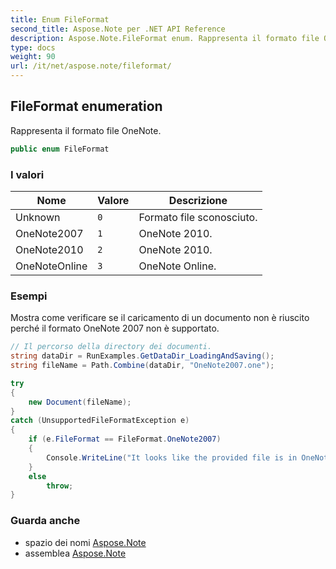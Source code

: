 ```yaml
---
title: Enum FileFormat
second_title: Aspose.Note per .NET API Reference
description: Aspose.Note.FileFormat enum. Rappresenta il formato file OneNote.
type: docs
weight: 90
url: /it/net/aspose.note/fileformat/
---
```

## FileFormat enumeration

Rappresenta il formato file OneNote.

```csharp
public enum FileFormat
```

### I valori

| Nome | Valore | Descrizione |
| --- | --- | --- |
| Unknown | `0` | Formato file sconosciuto. |
| OneNote2007 | `1` | OneNote 2010. |
| OneNote2010 | `2` | OneNote 2010. |
| OneNoteOnline | `3` | OneNote Online. |

### Esempi

Mostra come verificare se il caricamento di un documento non è riuscito perché il formato OneNote 2007 non è supportato.

```csharp
// Il percorso della directory dei documenti.
string dataDir = RunExamples.GetDataDir_LoadingAndSaving();
string fileName = Path.Combine(dataDir, "OneNote2007.one");

try
{
    new Document(fileName);
}
catch (UnsupportedFileFormatException e)
{
    if (e.FileFormat == FileFormat.OneNote2007)
    {
        Console.WriteLine("It looks like the provided file is in OneNote 2007 format that is not supported.");
    }
    else
        throw;
}
```

### Guarda anche

* spazio dei nomi [Aspose.Note](../../aspose.note/)
* assemblea [Aspose.Note](../../)


